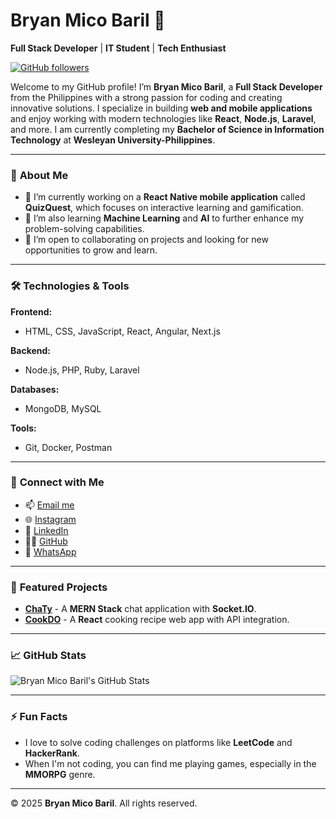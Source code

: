 # Bryan Mico Baril 👋

**Full Stack Developer** | **IT Student** | **Tech Enthusiast**

[![GitHub followers](https://img.shields.io/github/followers/BryanMico?style=social)](https://github.com/BryanMico)

Welcome to my GitHub profile! I’m **Bryan Mico Baril**, a **Full Stack Developer** from the Philippines with a strong passion for coding and creating innovative solutions. I specialize in building **web and mobile applications** and enjoy working with modern technologies like **React**, **Node.js**, **Laravel**, and more. I am currently completing my **Bachelor of Science in Information Technology** at **Wesleyan University-Philippines**.

---

### 🌱 **About Me**
- 🔭 I’m currently working on a **React Native mobile application** called **QuizQuest**, which focuses on interactive learning and gamification.
- 🌱 I’m also learning **Machine Learning** and **AI** to further enhance my problem-solving capabilities.
- 👯 I’m open to collaborating on projects and looking for new opportunities to grow and learn.

---

### 🛠️ **Technologies & Tools**
**Frontend:**
- HTML, CSS, JavaScript, React, Angular, Next.js

**Backend:**
- Node.js, PHP, Ruby, Laravel

**Databases:**
- MongoDB, MySQL

**Tools:**
- Git, Docker, Postman

---

### 🔗 **Connect with Me**
- 📫 [Email me](mailto:bryan.mico.baril@example.com)
- 🌐 [Instagram](https://www.instagram.com/bryan_hisooo)
- 💼 [LinkedIn](https://www.linkedin.com/in/bryan-mico-baril-61611627a/)
- 🧑‍💻 [GitHub](https://github.com/BryanMico)
- 💬 [WhatsApp](https://wa.me/+639153447555)

---

### 📂 **Featured Projects**
- **[ChaTy](https://chaty-678j.onrender.com/)** - A **MERN Stack** chat application with **Socket.IO**.
- **[CookDO](https://cook-do.vercel.app/)** - A **React** cooking recipe web app with API integration.

---

### 📈 **GitHub Stats**

![Bryan Mico Baril's GitHub Stats](https://github-readme-stats.vercel.app/api?username=BryanMico&show_icons=true&theme=radical)

---

### ⚡ **Fun Facts**
- I love to solve coding challenges on platforms like **LeetCode** and **HackerRank**.
- When I'm not coding, you can find me playing games, especially in the **MMORPG** genre.

---

© 2025 **Bryan Mico Baril**. All rights reserved.
